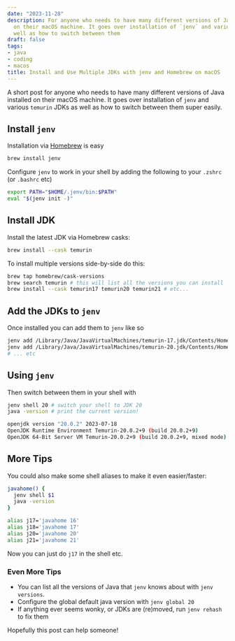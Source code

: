 ```yaml
---
date: "2023-11-28"
description: For anyone who needs to have many different versions of Java installed
  on their macOS machine. It goes over installation of `jenv` and various JDKs as
  well as how to switch between them
draft: false
tags:
- java
- coding
- macos
title: Install and Use Multiple JDKs with jenv and Homebrew on macOS
---
```


A short post for anyone who needs to have many different versions of Java installed on their macOS machine. It goes over
installation of `jenv` and various `temurin` JDKs as well as how to switch between them super easily.


## Install `jenv`

Installation via [Homebrew](https://brew.sh/) is easy 

```bash
brew install jenv
```

<!--more-->

Configure `jenv` to work in your shell by adding the following to your `.zshrc` (or `.bashrc` etc)

```bash
export PATH="$HOME/.jenv/bin:$PATH"
eval "$(jenv init -)"
```

## Install JDK

Install the latest JDK via Homebrew casks:

```bash
brew install --cask temurin
```

To install multiple versions side-by-side do this:

```bash
brew tap homebrew/cask-versions
brew search temurin # this will list all the versions you can install
brew install --cask temurin17 temurin20 temurin21 # etc...
```

## Add the JDKs to `jenv`

Once installed you can add them to `jenv` like so

```bash
jenv add /Library/Java/JavaVirtualMachines/temurin-17.jdk/Contents/Home
jenv add /Library/Java/JavaVirtualMachines/temurin-20.jdk/Contents/Home
# ... etc
```

## Using `jenv`

Then switch between them in your shell with

```bash
jenv shell 20 # switch your shell to JDK 20
java -version # print the current version!

openjdk version "20.0.2" 2023-07-18
OpenJDK Runtime Environment Temurin-20.0.2+9 (build 20.0.2+9)
OpenJDK 64-Bit Server VM Temurin-20.0.2+9 (build 20.0.2+9, mixed mode)
```

## More Tips

You could also make some shell aliases to make it even easier/faster:

```bash
javahome() {
  jenv shell $1
  java -version
}

alias j17='javahome 16'
alias j18='javahome 17'
alias j20='javahome 20'
alias j21='javahome 21'
```

Now you can just do `j17` in the shell etc.

### Even More Tips

- You can list all the versions of Java that `jenv` knows about with `jenv versions`.
- Configure the global default java version with `jenv global 20`
- If anything ever seems wonky, or JDKs are (re)moved, run `jenv rehash` to fix them

Hopefully this post can help someone!

